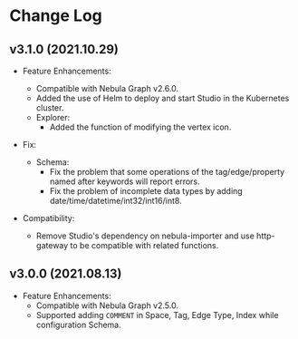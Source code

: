 # Change Log

## v3.1.0 (2021.10.29)
- Feature Enhancements:
  - Compatible with Nebula Graph v2.6.0.
  - Added the use of Helm to deploy and start Studio in the Kubernetes cluster.
  - Explorer:
    - Added the function of modifying the vertex icon.
- Fix:
  - Schema:
    - Fix the problem that some operations of the tag/edge/property named after keywords will report errors.
    - Fix the problem of incomplete data types by adding date/time/datetime/int32/int16/int8.

- Compatibility:
  - Remove Studio's dependency on nebula-importer and use http-gateway to be compatible with related functions.

## v3.0.0 (2021.08.13)
- Feature Enhancements:
  - Compatible with Nebula Graph v2.5.0.
  - Supported adding `COMMENT` in Space, Tag, Edge Type, Index while configuration Schema.
